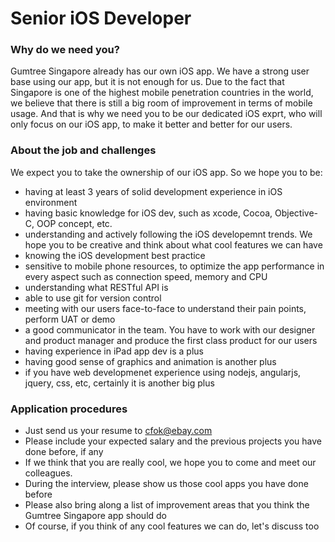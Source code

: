 # Senior iOS Developer

### Why do we need you?

Gumtree Singapore already has our own iOS app. We have a strong user base using our app, but it is not enough for us. Due to the fact that Singapore is one of the highest mobile penetration countries in the world, we believe that there is still a big room of improvement in terms of mobile usage. And that is why we need you to be our dedicated iOS exprt, who will only focus on our iOS app, to make it better and better for our users.

### About the job and challenges

We expect you to take the ownership of our iOS app. So we hope you to be:

* having at least 3 years of solid development experience in iOS environment
* having basic knowledge for iOS dev, such as xcode, Cocoa, Objective-C, OOP concept, etc.
* understanding and actively following the iOS developemnt trends. We hope you to be creative and think about what cool features we can have
* knowing the iOS development best practice
* sensitive to mobile phone resources, to optimize the app performance in every aspect such as connection speed, memory and CPU
* understanding what RESTful API is
* able to use git for version control
* meeting with our users face-to-face to understand their pain points, perform UAT or demo
* a good communicator in the team. You have to work with our designer and product manager and produce the first class product for our users
* having experience in iPad app dev is a plus
* having good sense of graphics and animation is another plus
* if you have web developmenet experience using nodejs, angularjs, jquery, css, etc, certainly it is another big plus

### Application procedures

* Just send us your resume to cfok@ebay.com
* Please include your expected salary and the previous projects you have done before, if any
* If we think that you are really cool, we hope you to come and meet our colleagues. 
* During the interview, please show us those cool apps you have done before
* Please also bring along a list of improvement areas that you think the Gumtree Singapore app should do
* Of course, if you think of any cool features we can do, let's discuss too
